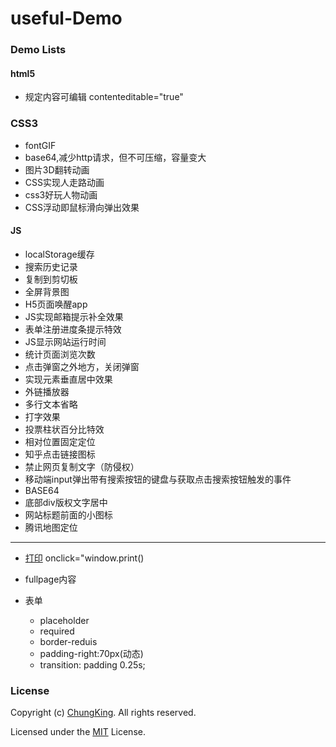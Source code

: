 # useful-Demo

### Demo Lists

#### html5
* 规定内容可编辑 contenteditable="true"

### CSS3

* fontGIF
* base64,减少http请求，但不可压缩，容量变大
* 图片3D翻转动画
* CSS实现人走路动画
* css3好玩人物动画
* CSS浮动即鼠标滑向弹出效果

#### JS
* localStorage缓存
* 搜索历史记录
* 复制到剪切板
* 全屏背景图
* H5页面唤醒app
* JS实现邮箱提示补全效果
* 表单注册进度条提示特效
* JS显示网站运行时间
* 统计页面浏览次数
* 点击弹窗之外地方，关闭弹窗
* 实现元素垂直居中效果
* 外链播放器
* 多行文本省略
* 打字效果
* 投票柱状百分比特效
* 相对位置固定定位
* 知乎点击链接图标
* 禁止网页复制文字（防侵权）
* 移动端input弹出带有搜索按钮的键盘与获取点击搜索按钮触发的事件
* BASE64
* 底部div版权文字居中
* 网站标题前面的小图标
* 腾讯地图定位



----

* [打印](./print.html)
onclick="window.print()




* fullpage内容

* 表单
	* placeholder
	* required
	* border-reduis
	* padding-right:70px(动态)
	* transition: padding 0.25s;



### License
Copyright (c) [ChungKing](https://github.com/HuangCongQing/useful-Demo). All rights reserved.

Licensed under the [MIT](./LICENSE) License.
